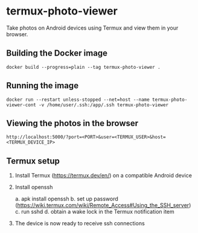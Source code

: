 # termux-photo-viewer

Take photos on Android devices using Termux and view them in your browser.

## Building the Docker image

    docker build --progress=plain --tag termux-photo-viewer .

## Running the image

    docker run --restart unless-stopped --net=host --name termux-photo-viewer-cont -v /home/user/.ssh:/app/.ssh termux-photo-viewer

## Viewing the photos in the browser

    http://localhost:5000/?port=<PORT>&user=<TERMUX_USER>&host=<TERMUX_DEVICE_IP>

## Termux setup

1. Install Termux (https://termux.dev/en/) on a compatible Android device

2. Install openssh

	a. apk install openssh
	b. set up password (https://wiki.termux.com/wiki/Remote_Access#Using_the_SSH_server)
	c. run sshd
	d. obtain a wake lock in the Termux notification item

3. The device is now ready to receive ssh connections
